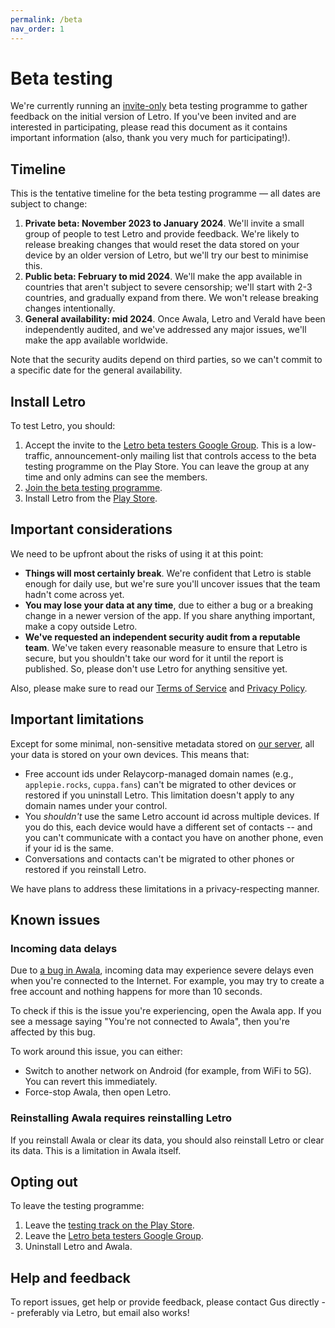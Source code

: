 ```yaml
---
permalink: /beta
nav_order: 1
---
```


# Beta testing

We're currently running an [invite-only](https://play.google.com/console/about/closed-testing/) beta testing programme to gather feedback on the initial version of Letro. If you've been invited and are interested in participating, please read this document as it contains important information (also, thank you very much for participating!).

## Timeline

This is the tentative timeline for the beta testing programme — all dates are subject to change:

1. **Private beta: November 2023 to January 2024**. We'll invite a small group of people to test Letro and provide feedback. We're likely to release breaking changes that would reset the data stored on your device by an older version of Letro, but we'll try our best to minimise this.
2. **Public beta: February to mid 2024**. We'll make the app available in countries that aren't subject to severe censorship; we'll start with 2-3 countries, and gradually expand from there. We won't release breaking changes intentionally.
3. **General availability: mid 2024**. Once Awala, Letro and VeraId have been independently audited, and we've addressed any major issues, we'll make the app available worldwide.

Note that the security audits depend on third parties, so we can't commit to a specific date for the general availability.

## Install Letro

To test Letro, you should:

1. Accept the invite to the [Letro beta testers Google Group](https://groups.google.com/g/letro-beta-testers). This is a low-traffic, announcement-only mailing list that controls access to the beta testing programme on the Play Store. You can leave the group at any time and only admins can see the members.
2. [Join the beta testing programme](https://play.google.com/apps/internaltest/4700736795526212865).
3. Install Letro from the [Play Store](https://play.google.com/store/apps/details?id=tech.relaycorp.letro&hl=en-US&ah=p1C05uMiobvkkSCCAfeMRoorAxk).

## Important considerations

We need to be upfront about the risks of using it at this point:

- **Things will most certainly break**. We're confident that Letro is stable enough for daily use, but we're sure you'll uncover issues that the team hadn't come across yet.
- **You may lose your data at any time**, due to either a bug or a breaking change in a newer version of the app. If you share anything important, make a copy outside Letro.
- **We've requested an independent security audit from a reputable team**. We've taken every reasonable measure to ensure that Letro is secure, but you shouldn't take our word for it until the report is published. So, please don't use Letro for anything sensitive yet.

Also, please make sure to read our [Terms of Service](./legal/tos.md) and [Privacy Policy](./legal/privacy-policy.md).

## Important limitations

Except for some minimal, non-sensitive metadata stored on [our server](https://docs.relaycorp.tech/letro-server/), all your data is stored on your own devices. This means that:

- Free account ids under Relaycorp-managed domain names (e.g., `applepie.rocks`, `cuppa.fans`) can't be migrated to other devices or restored if you uninstall Letro. This limitation doesn't apply to any domain names under your control.
- You _shouldn't_ use the same Letro account id across multiple devices. If you do this, each device would have a different set of contacts -- and you can't communicate with a contact you have on another phone, even if your id is the same.
- Conversations and contacts can't be migrated to other phones or restored if you reinstall Letro.

We have plans to address these limitations in a privacy-respecting manner.

## Known issues

### Incoming data delays

Due to [a bug in Awala](https://github.com/relaycorp/relaynet-gateway-android/issues/717), incoming data may experience severe delays even when you're connected to the Internet. For example, you may try to create a free account and nothing happens for more than 10 seconds.

To check if this is the issue you're experiencing, open the Awala app. If you see a message saying "You're not connected to Awala", then you're affected by this bug.

To work around this issue, you can either:

- Switch to another network on Android (for example, from WiFi to 5G). You can revert this immediately.
- Force-stop Awala, then open Letro.

### Reinstalling Awala requires reinstalling Letro

If you reinstall Awala or clear its data, you should also reinstall Letro or clear its data. This is a limitation in Awala itself.

## Opting out

To leave the testing programme:

1. Leave the [testing track on the Play Store](https://play.google.com/apps/internaltest/4700736795526212865).
2. Leave the [Letro beta testers Google Group](https://groups.google.com/g/letro-beta-testers).
3. Uninstall Letro and Awala.

## Help and feedback

To report issues, get help or provide feedback, please contact Gus directly -- preferably via Letro, but email also works!
